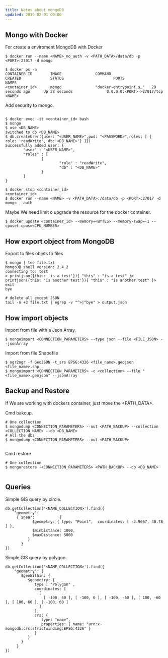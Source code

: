```yaml
---
title: Notes about mongoDB
updated: 2019-02-01 00:00
---
```



## Mongo with Docker

For create a enviroment MongoDB with Docker 

```
$ docker run --name <NAME>_no_auth -v <PATH_DATA>/data/db -p <PORT>:27017 -d mongo

$ docker ps -a
CONTAINER ID        IMAGE               COMMAND                  CREATED             STATUS                      PORTS                      NAMES
<container_id>      mongo               "docker-entrypoint.s…"   29 seconds ago      Up 28 seconds               0.0.0.0:<PORT>->27017/tcp  <NAME>

```

Add security to mongo. 

```

$ docker exec -it <container_id> bash
$ mongo
$ use <DB_NAME>
switched to db <DB_NAME>
$ db.createUser({user: "<USER_NAME>",pwd: "<PASSWORD>",roles: [ { role: 'readWrite', db:'<DB_NAME>'} ]})
Successfully added user: {
        "user" : "<USER_NAME>",
        "roles" : [
                {
                        "role" : "readWrite",
                        "db" : "<DB_NAME>"
                }
        ]
}

$ docker stop <container_id>
<container_id>
$ docker run --name <NAME> -v <PATH_DATA>:/data/db -p <PORT>:27017 -d mongo --auth

```


Maybe We need limit o upgrade the resource for the docker conteiner.

```
$ docker update <container_id> --memory=<BYTES> --memory-swap=-1 --cpuset-cpus=<CPU_NUMBER>
```


## How export object from MongoDB

Export to files objets to files

```
$ mongo | tee file.txt
MongoDB shell version: 2.4.2
connecting to: test
> printjson({this: 'is a test'}){ "this" : "is a test" }> printjson({this: 'is another test'}){ "this" : "is another test" }> exit
bye

# delete all except JSON
tail -n +3 file.txt | egrep -v "^>|^bye" > output.json

```


## How import objects

Import from file with a Json Array. 

```
$ mongoimport <CONNECTION_PARAMETERS> --type json --file <FILE_JSON> --jsonArray
```

Import from file Shapefile

```
$ ogr2ogr -f GeoJSON -t_srs EPSG:4326 <file_name>.geojson <file_name>.shp
$ mongoimport <CONNECTION_PARAMETERS> -c <collection> --file "<file_name>.geojson" --jsonArray
```


## Backup and Restore

If We are working with dockers container, just move the <PATH_DATA>. 


Cmd bakcup.
```
# One collection
$ mongodump <CONNECTION_PARAMETERS> --out <PATH_BACKUP> --collection <COLLECTION_NAME> --db <DB_NAME> 
# All the dbs
$ mongodump <CONNECTION_PARAMETERS> --out <PATH_BACKUP>
 
```

Cmd restore
```
# One collection
$ mongorestore -<CONNECTION_PARAMETERS> <PATH_BACKUP> --db <DB_NAME> 
 
```

## Queries 

Simple GIS query by circle.
```
db.getCollection('<NAME_COLLECTION>').find({
    "geometry":
     { $near:           {
            $geometry: { type: "Point",  coordinates: [ -3.9667, 40.78 ] },
            $minDistance: 1000,
            $maxDistance: 5000
          }
       }
})
```


Simple GIS query by polygon.

```
db.getCollection('<NAME_COLLECTION>').find({
    "geometry": {
       $geoWithin: {
          $geometry: {
             type : "Polygon" ,
             coordinates: [
               [
                 [ -100, 60 ], [ -100, 0 ], [ -100, -60 ], [ 100, -60 ], [ 100, 60 ], [ -100, 60 ]
               ]
             ],
             crs: {
                type: "name",
                properties: { name: "urn:x-mongodb:crs:strictwinding:EPSG:4326" }
             }
          }
       }
     }
})    
```
